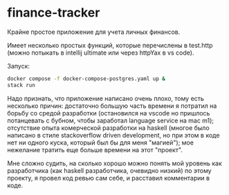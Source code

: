 # finance-tracker

Крайне простое приложение для учета личных финансов.

Имеет несколько простых функций, которые перечислены в test.http (можно потыкать в intellij ultimate или через httpYax в vs code).

Запуск:

```bash
docker compose -f docker-compose-postgres.yaml up &
stack run
```

Надо признать, что приложение написано очень плохо, тому есть несколько причин: достаточно большую часть времени я потратил на борьбу со средой разработки (остановился на vscode но пришлось потанцевать с бубном, чтобы заработал language service на mac m1); отсутствие опыта комерческой разработки на haskell (многое было написано в стиле stackoverflow driven development, но при этом в коде нет ни одного куска, который был бы для меня "магией"); мое нежелание тратить еще больше времени на этот "проект".

Мне сложно судить, на сколько хорошо можно понять мой уровень как разработчика (как haskell разработчика, очевидно низкий) по этому проекту, я провел код ревью сам себе, и расставил комментарии в коде.